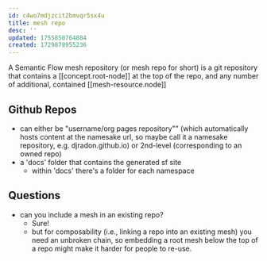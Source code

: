 ```yaml
---
id: c4wo7mdjzcit2bmvqr5sx4u
title: mesh repo
desc: ''
updated: 1755850764884
created: 1729878955236
---
```


A Semantic Flow mesh repository (or mesh repo for short) is a git repository that contains a [[concept.root-node]] at the top of the repo, and any number of additional, contained [[mesh-resource.node]]


## Github Repos

- can either be "username/org pages repository"" (which automatically hosts content at the namesake url, so maybe call it a namesake repository, e.g. djradon.github.io) or 2nd-level (corresponding to an owned repo)
- a 'docs' folder that contains the generated sf site
    - within 'docs' there's a folder for each namespace
  
## Questions

- can you include a mesh in an existing repo?
  - Sure!
  - but for composability (i.e., linking a repo into an existing mesh) you need an unbroken chain, so embedding a root mesh below the top of a repo might make it harder for people to re-use. 
